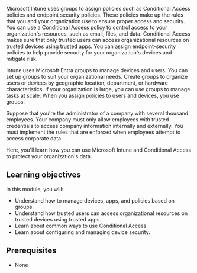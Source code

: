 Microsoft Intune uses groups to assign policies such as Conditional Access policies and endpoint security policies. These policies make up the rules that you and your organization use to ensure proper access and security. You can use a Conditional Access policy to control access to your organization's resources, such as email, files, and data. Conditional Access makes sure that only trusted users can access organizational resources on trusted devices using trusted apps. You can assign endpoint-security policies to help provide security for your organization's devices and mitigate risk.

Intune uses Microsoft Entra groups to manage devices and users. You can set up groups to suit your organizational needs. Create groups to organize users or devices by geographic location, department, or hardware characteristics. If your organization is large, you can use groups to manage tasks at scale. When you assign policies to users and devices, you use groups.

Suppose that you're the administrator of a company with several thousand employees. Your company must only allow employees with trusted credentials to access company information internally and externally. You must implement the rules that are enforced when employees attempt to access corporate data.  

Here, you'll learn how you can use Microsoft Intune and Conditional Access to protect your organization's data.

## Learning objectives

In this module, you will:

- Understand how to manage devices, apps, and policies based on groups.
- Understand how trusted users can access organizational resources on trusted devices using trusted apps.
- Learn about common ways to use Conditional Access.
- Learn about configuring and managing device security.

## Prerequisites

- None
